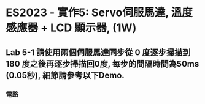 # ES2023 - 實作5: Servo伺服馬達, 溫度感應器 + LCD 顯示器,  (1W)

## Lab 5-1 請使用兩個伺服馬達同步從 0 度逐步掃描到 180 度之後再逐步掃描回0度, 每步的間隔時間為50ms (0.05秒), 細節請參考以下Demo.

### 電路
